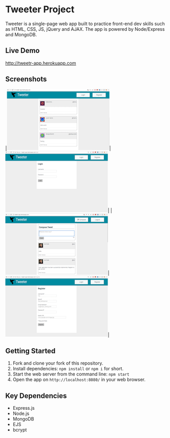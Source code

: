 # Tweeter Project
Tweeter is a single-page web app built to practice front-end dev skills such as HTML, CSS, JS, jQuery and AJAX. The app is powered by Node/Express and MongoDB.

## Live Demo
http://tweetr-app.herokuapp.com

## Screenshots
|[![alt text](https://raw.githubusercontent.com/1andee/tweetr/master/docs/index_thumb.png "tooltip")](https://raw.githubusercontent.com/1andee/tweetr/master/docs/index.png)|[![alt text](https://raw.githubusercontent.com/1andee/tweetr/master/docs/login_thumb.png "tooltip")](https://raw.githubusercontent.com/1andee/tweetr/master/docs/login.png)|
|[![alt text](https://raw.githubusercontent.com/1andee/tweetr/master/docs/compose_thumb.png "tooltip")](https://raw.githubusercontent.com/1andee/tweetr/master/docs/compose.png)|[![alt text](https://raw.githubusercontent.com/1andee/tweetr/master/docs/register_thumb.png "tooltip")](https://raw.githubusercontent.com/1andee/tweetr/master/docs/register.png)|

## Getting Started
1. Fork and clone your fork of this repository.
2. Install dependencies: `npm install` or `npm i` for short.
3. Start the web server from the command line: `npm start`
4. Open the app on `http://localhost:8080/` in your web browser.

## Key Dependencies
- Express.js
- Node.js
- MongoDB
- EJS
- bcrypt
